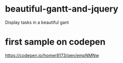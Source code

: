 # beautiful-gantt-and-jquery
Display tasks in a beautiful gant

# first sample on codepen 
https://codepen.io/homer8173/pen/empNMNw
